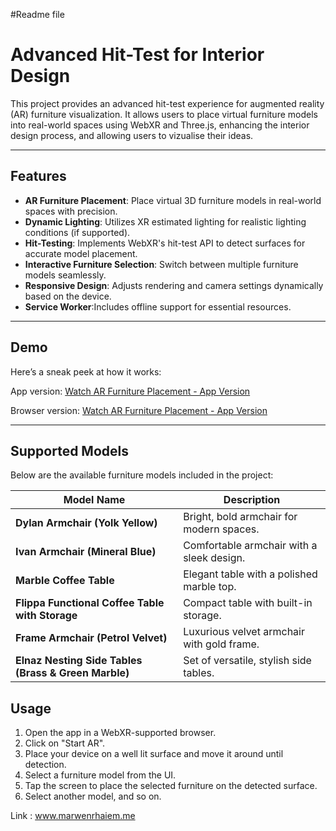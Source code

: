 #Readme file
# Advanced Hit-Test for Interior Design

This project provides an advanced hit-test experience for augmented reality (AR) furniture visualization. It allows users to place virtual furniture models into real-world spaces using WebXR and Three.js, enhancing the interior design process, and allowing users to vizualise their ideas.

---

## Features

- **AR Furniture Placement**: Place virtual 3D furniture models in real-world spaces with precision.
- **Dynamic Lighting**: Utilizes XR estimated lighting for realistic lighting conditions (if supported).
- **Hit-Testing**: Implements WebXR's hit-test API to detect surfaces for accurate model placement.
- **Interactive Furniture Selection**: Switch between multiple furniture models seamlessly.
- **Responsive Design**: Adjusts rendering and camera settings dynamically based on the device.
- **Service Worker**:Includes offline support for essential resources.



---

## Demo

Here’s a sneak peek at how it works:

App version:
[Watch AR Furniture Placement - App Version](https://drive.google.com/file/d/1tF8EM3cYApf6JBu-hFdQqdcrh_Jwbpqv/view?usp=sharing)  

Browser version:
[Watch AR Furniture Placement - App Version](https://drive.google.com/file/d/1uQMAunQWd13M_Go0qs3fFH3zb64maur0/view?usp=sharing)  




---



## Supported Models

Below are the available furniture models included in the project:

| Model Name                                         | Description                                 |
|---------------------------------------------------|---------------------------------------------|
| **Dylan Armchair (Yolk Yellow)**                 | Bright, bold armchair for modern spaces.   |
| **Ivan Armchair (Mineral Blue)**                 | Comfortable armchair with a sleek design. |
| **Marble Coffee Table**                          | Elegant table with a polished marble top. |
| **Flippa Functional Coffee Table with Storage**  | Compact table with built-in storage.      |
| **Frame Armchair (Petrol Velvet)**               | Luxurious velvet armchair with gold frame.|
| **Elnaz Nesting Side Tables (Brass & Green Marble)** | Set of versatile, stylish side tables.  |

## Usage

1. Open the app in a WebXR-supported browser.
2. Click on "Start AR".
3. Place your device on a well lit surface and move it around until detection.
4. Select a furniture model from the UI.
5. Tap the screen to place the selected furniture on the detected surface.
6. Select another model, and so on.


Link : www.marwenrhaiem.me

